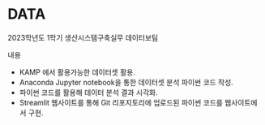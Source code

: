 # DATA
2023학년도 1학기 생산시스템구축실무 데이터보팀

내용 
- KAMP 에서 활용가능한 데이터셋 활용.
- Anaconda Jupyter notebook을 통한 데이터셋 분석 파이썬 코드 작성. 
- 파이썬 코드를 활용해 데이터 분석 결과 시각화.
- Streamlit 웹사이트를 통해 Git 리포지토리에 업로드된 파이썬 코드를 웹사이트에서 구현. 
